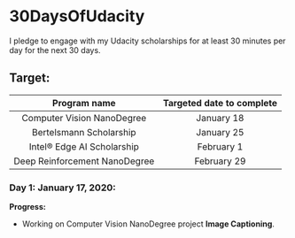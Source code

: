 # 30DaysOfUdacity

I pledge to engage with my Udacity scholarships for at least 30 minutes per day for the next 30 days. 

## Target: 

| Program name  | Targeted date to complete  |
| :------------: | :------------: |
|  Computer Vision NanoDegree  |  January 18 |
| Bertelsmann Scholarship | January 25 |
|  Intel® Edge AI Scholarship  | February 1  |
|  Deep Reinforcement NanoDegree | February 29  |



### Day 1: January 17, 2020:

**Progress:**
- Working on Computer Vision NanoDegree project **Image Captioning**. 
